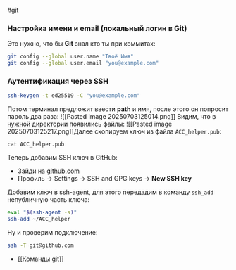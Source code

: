 #git

### Настройка имени и email (локальный логин в Git)
Это нужно, что бы **Git** знал кто ты при коммитах:
```bash
git config --global user.name "Твоё Имя"
git config --global user.email "you@example.com"
```

### Аутентификация через SSH
```bash
ssh-keygen -t ed25519 -C "you@example.com"
```
Потом терминал предложит ввести **path** и имя, после этого он попросит пароль два раза:
![[Pasted image 20250703125014.png]]
Видим, что в нужной директории появились файлы:
![[Pasted image 20250703125217.png]]Далее скопируем ключ из файла `ACC_helper.pub`:
```bush
cat ACC_helper.pub
```
Теперь добавим SSH ключ в GitHub:
- Зайди на [github.com](https://github.com)
- Профиль → Settings → SSH and GPG keys → **New SSH key**

Добавим ключ в ssh-agent, для этого передадим в команду `ssh_add` непубличную часть ключа:
```bash
eval "$(ssh-agent -s)"
ssh-add ~/ACC_helper
```

Ну и проверим подключение:
```bash
ssh -T git@github.com
```

- [[Команды git]]